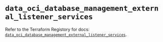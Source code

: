 # `data_oci_database_management_external_listener_services`

Refer to the Terraform Registory for docs: [`data_oci_database_management_external_listener_services`](https://registry.terraform.io/providers/oracle/oci/6.18.0/docs/data-sources/database_management_external_listener_services).
